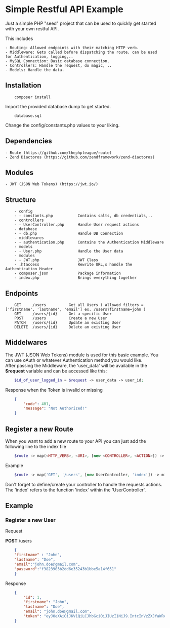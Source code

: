 # Simple Restful API Example

Just a simple PHP "seed" project that can be used to quickly get started with your own restful API. 

This includes

    - Routing: Allowed endpoints with their matching HTTP verb.
    - Middleware: Gets called before dispatching the route. can be used for Authentication, logging,..
    - MySQL Connection: Basic database connection.
    - Controllers: Handle the request, do magic, ..
    - Models: Handle the data.

## Installation

```
    composer install
```

Import the provided database dump to get started.
```
    database.sql
```

Change the config/constants.php values to your liking.

## Dependencies

    - Route (https://github.com/thephpleague/route)
    - Zend Diactoros (https://github.com/zendframework/zend-diactoros)

## Modules

    - JWT (JSON Web Tokens) (https://jwt.io/)

## Structure

```
    - config
    - - constants.php           Contains salts, db credentials,..
    - controllers
    - - UserController.php      Handle User request actions
    - database
    - - db.php                  Handle DB Connection
    - middlewares
    - - authentication.php      Contains the Authentication Middleware
    - models
    - - User.php                Handle the User data
    - modules
    - - JWT.php                 JWT Class
    - .htaccess                 Rewrite URL,s handle the Authentication Header
    - composer.json             Package information
    - index.php                 Brings everything together
```

## Endpoints

```
    GET     /users          Get all Users ( allowed filters = ['firstname', 'lastname', 'email'] ex. /users?firstname=john )  
    GET     /users/{id}     Get a specific User  
    POST    /users          Create a new User  
    PATCH   /users/{id}     Update an existing User   
    DELETE  /users/{id}     Delete an existing User  
```

## Middelwares

The JWT (JSON Web Tokens) module is used for this basic example. You can use oAuth or whatever Authentication method you would like.  
After passing the Middleware, the 'user_data' will be available in the **$request** variable and can be accessed like this:

```php
    $id_of_user_logged_in = $request -> user_data -> user_id;
```

Response when the Token is invalid or missing
```json
    {
        "code": 401,
        "message": "Not Authorized!"
    }
``` 

## Register a new Route

When you want to add a new route to your API you can just add the following line to the index file

```php
    $route -> map(<HTTP_VERB>, <URI>, [new <CONTROLLER>, <ACTION>]) -> middleware(<MIDDLEWARE>);
```

Example
```php
    $route -> map('GET', '/users', [new UserController, 'index']) -> middleware($authentication);
```


Don't forget to define/create your controller to handle the requests actions. The 'index' refers to the function 'index' within the 'UserController'.

## Example

### Register a new User

Request

**POST** /users

```json
    {
	"firstname" : "John",
	"lastname": "Doe",
	"email":"john.doe@gmail.com",
	"password":"f3823903b2dd6e35243b1bbe5a14f651"
    }
```

Response
```json
    {
        "id": 1,
        "firstname": "John",
        "lastname": "Doe",
        "email": "john.doe@gmail.com",
        "token": "eyJ0eXAiOiJKV1QiLCJhbGciOiJIUzI1NiJ9.IntcInVzZXJfaWRcIjoxfSI.irxM5UgwU5885UHSyXWEv45KYcdw1RRh6NKqZwW6goE"
    }
```

### 